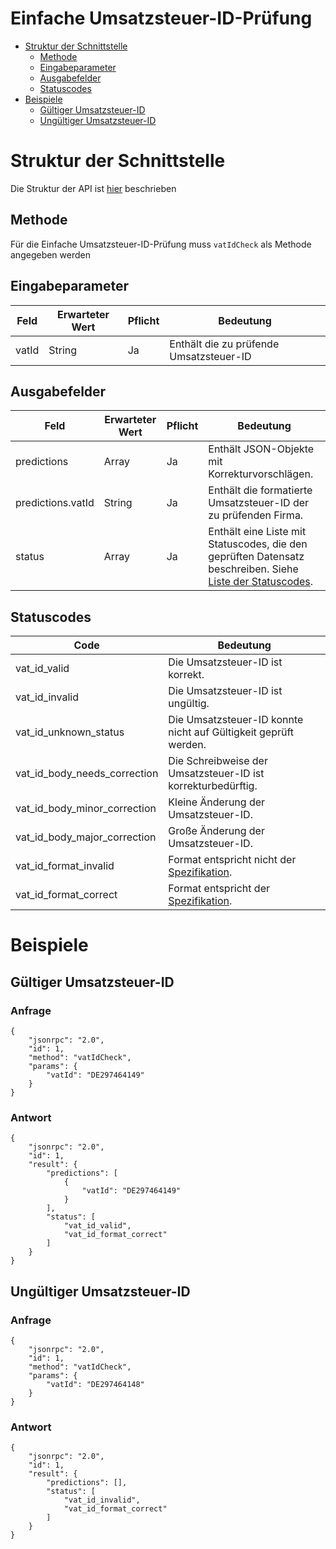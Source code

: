 # Einfache Umsatzsteuer-ID-Prüfung

- [Struktur der Schnittstelle](#struktur-der-schnittstelle)
  - [Methode](#methode)
  - [Eingabeparameter](#eingabeparameter)
  - [Ausgabefelder](#ausgabefelder)
  - [Statuscodes](#statuscodes)
- [Beispiele](#beispiele)
  - [Gültiger Umsatzsteuer-ID](#gültiger-umsatzsteuer-id)
  - [Ungültiger Umsatzsteuer-ID](#ungültiger-umsatzsteuer-id)

# Struktur der Schnittstelle

Die Struktur der API ist [hier](./../structure-api.md) beschrieben

## Methode

Für die Einfache Umsatzsteuer-ID-Prüfung muss ```vatIdCheck``` als Methode angegeben werden

## Eingabeparameter

| Feld              | Erwarteter Wert | Pflicht | Bedeutung                               |
|-------------------|-----------------|---------|-----------------------------------------|
| vatId             | String          | Ja      | Enthält die zu prüfende Umsatzsteuer-ID |

## Ausgabefelder

| Feld              | Erwarteter Wert | Pflicht | Bedeutung                                                                                                                 |
|-------------------|-----------------|---------|---------------------------------------------------------------------------------------------------------------------------|
| predictions       | Array           | Ja      | Enthält JSON-Objekte mit Korrekturvorschlägen.                                                                            |
| predictions.vatId | String          | Ja      | Enthält die formatierte Umsatzsteuer-ID der zu prüfenden Firma.                                                           |
| status            | Array           | Ja      | Enthält eine Liste mit Statuscodes, die den geprüften Datensatz beschreiben. Siehe [Liste der Statuscodes](#statuscodes). |

## Statuscodes

| Code                                      | Bedeutung                                                                                                                                                                                                               |
|-------------------------------------------|-------------------------------------------------------------------------------------------------------------------------------------------------------------------------------------------------------------------------|
| vat_id_valid                              | Die Umsatzsteuer-ID ist korrekt.                                                                                                                                                                                        |
| vat_id_invalid                            | Die Umsatzsteuer-ID ist ungültig.                                                                                                                                                                                       |
| vat_id_unknown_status                     | Die Umsatzsteuer-ID konnte nicht auf Gültigkeit geprüft werden.                                                                                                                                                         |
| vat_id_body_needs_correction              | Die Schreibweise der Umsatzsteuer-ID ist korrekturbedürftig.                                                                                                                                                            |
| vat_id_body_minor_correction              | Kleine Änderung der Umsatzsteuer-ID.                                                                                                                                                                                    |
| vat_id_body_major_correction              | Große Änderung der Umsatzsteuer-ID.                                                                                                                                                                                     |
| vat_id_format_invalid                     | Format entspricht nicht der [Spezifikation](https://euipo.europa.eu/tunnel-web/secure/webdav/guest/document_library/Documents/COSME/VAT%20numbers%20EU.pdf).                                                            |
| vat_id_format_correct                     | Format entspricht der [Spezifikation](https://euipo.europa.eu/tunnel-web/secure/webdav/guest/document_library/Documents/COSME/VAT%20numbers%20EU.pdf).                                                                  |

# Beispiele

## Gültiger Umsatzsteuer-ID

### Anfrage

```
{
    "jsonrpc": "2.0",
    "id": 1,
    "method": "vatIdCheck",
    "params": {
        "vatId": "DE297464149"
    }
}
```

### Antwort

```
{
    "jsonrpc": "2.0",
    "id": 1,
    "result": {
        "predictions": [
            {
                "vatId": "DE297464149"
            }
        ],
        "status": [
            "vat_id_valid",
            "vat_id_format_correct"
        ]
    }
}
```

## Ungültiger Umsatzsteuer-ID

### Anfrage

```
{
    "jsonrpc": "2.0",
    "id": 1,
    "method": "vatIdCheck",
    "params": {
        "vatId": "DE297464148"
    }
}
```

### Antwort

```
{
    "jsonrpc": "2.0",
    "id": 1,
    "result": {
        "predictions": [],
        "status": [
            "vat_id_invalid",
            "vat_id_format_correct"
        ]
    }
}
```
